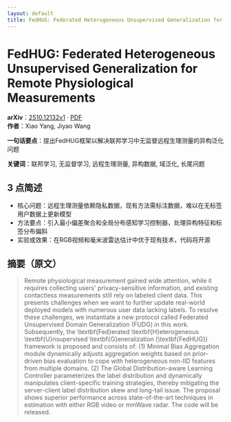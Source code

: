 ```yaml
---
layout: default
title: FedHUG: Federated Heterogeneous Unsupervised Generalization for Remote Physiological Measurements
---
```


# FedHUG: Federated Heterogeneous Unsupervised Generalization for Remote Physiological Measurements
**arXiv**：[2510.12132v1](https://arxiv.org/abs/2510.12132) · [PDF](https://arxiv.org/pdf/2510.12132.pdf)  
**作者**：Xiao Yang, Jiyao Wang  

**一句话要点**：提出FedHUG框架以解决联邦学习中无监督远程生理测量的异构泛化问题

**关键词**：联邦学习, 无监督学习, 远程生理测量, 异构数据, 域泛化, 长尾问题

## 3 点简述
- 核心问题：远程生理测量依赖隐私数据，现有方法需标注数据，难以在无标签用户数据上更新模型
- 方法要点：引入最小偏差聚合和全局分布感知学习控制器，处理异构特征和标签分布偏斜
- 实验或效果：在RGB视频和毫米波雷达估计中优于现有技术，代码将开源

## 摘要（原文）

> Remote physiological measurement gained wide attention, while it requires
> collecting users' privacy-sensitive information, and existing contactless
> measurements still rely on labeled client data. This presents challenges when
> we want to further update real-world deployed models with numerous user data
> lacking labels. To resolve these challenges, we instantiate a new protocol
> called Federated Unsupervised Domain Generalization (FUDG) in this work.
> Subsequently, the \textbf{Fed}erated \textbf{H}eterogeneous
> \textbf{U}nsupervised \textbf{G}eneralization (\textbf{FedHUG}) framework is
> proposed and consists of: (1) Minimal Bias Aggregation module dynamically
> adjusts aggregation weights based on prior-driven bias evaluation to cope with
> heterogeneous non-IID features from multiple domains. (2) The Global
> Distribution-aware Learning Controller parameterizes the label distribution and
> dynamically manipulates client-specific training strategies, thereby mitigating
> the server-client label distribution skew and long-tail issue. The proposal
> shows superior performance across state-of-the-art techniques in estimation
> with either RGB video or mmWave radar. The code will be released.

